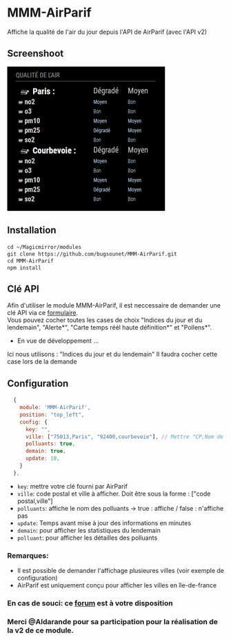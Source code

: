 # MMM-AirParif

Affiche la qualité de l'air du jour depuis l'API de AirParif (avec l'API v2)

## Screenshoot
![](https://raw.githubusercontent.com/bugsounet/MMM-AirParif/dev/screenshot_airparif.jpg)

## Installation
```
cd ~/Magicmirror/modules
git clone https://github.com/bugsounet/MMM-AirParif.git
cd MMM-AirParif
npm install
```

## Clé API

Afin d'utiliser le module MMM-AirParif, il est neccessaire de demander une clé API via ce [formulaire](https://www.airparif.asso.fr/interface-de-programmation-applicative).<br>
Vous pouvez cocher toutes les cases de choix "Indices du jour et du lendemain", "Alerte*", "Carte temps réél haute définition*" et "Pollens*".
* En vue de développement ...

Ici nous utilisons : "Indices du jour et du lendemain"
Il faudra cocher cette case lors de la demande

## Configuration
```js
  {
    module: 'MMM-AirParif',
    position: "top_left",
    config: {
      key: "", 
      ville: ["75013,Paris", "92400,courbevoie"], // Mettre "CP,Nom de Ville" séparer par ,
      polluants: true,
      demain: true,
      update: 10,
    }
  },
```

* `key`: mettre votre clé fourni par AirParif
* `ville`: code postal et ville à afficher. Doit être sous la forme : ["code postal,ville"]
* `polluants`: affiche le nom des polluants -> true : affiche / false : n'affiche pas
* `update`: Temps avant mise à jour des informations en minutes
* `demain`: pour afficher les statistiques du lendemain
* `polluant`: pour afficher les détailles des polluants

### Remarques: 
* Il est possible de demander l'affichage plusieures villes (voir exemple de configuration)
* AirParif est uniquement conçu pour afficher les villes en île-de-france

### En cas de souci: ce [forum](http://forum.bugsounet.fr) est à votre disposition

### Merci @Aldarande pour sa participation pour la réalisation de la v2 de ce module.

